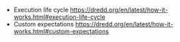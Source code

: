 * Execution life cycle
    https://dredd.org/en/latest/how-it-works.html#execution-life-cycle
* Custom expectations
    https://dredd.org/en/latest/how-it-works.html#custom-expectations
